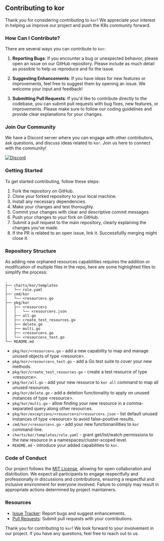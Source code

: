 ## Contributing to kor

Thank you for considering contributing to `kor`! We appreciate your interest in helping us improve our project and push the K8s community forward.

### How Can I Contribute?

There are several ways you can contribute to `kor`:

1. **Reporting Bugs**: If you encounter a bug or unexpected behavior, please open an issue on our GitHub repository. Please include as much detail as possible to help us reproduce and fix the issue.

2. **Suggesting Enhancements**: If you have ideas for new features or improvements, feel free to suggest them by opening an issue. We welcome your input and feedback!

3. **Submitting Pull Requests**: If you'd like to contribute directly to the codebase, you can submit pull requests with bug fixes, new features, or improvements. Please make sure to follow our coding guidelines and provide clear explanations for your changes.

### Join Our Community

We have a Discord server where you can engage with other contributors, ask questions, and discuss ideas related to `kor`. Join us here to connect with the community!

[![Discord](https://discord.com/api/guilds/1159544275722321990/embed.png)](https://discord.gg/ajptYPwcJY)

### Getting Started

To get started contributing, follow these steps:

1. Fork the repository on GitHub.
2. Clone your forked repository to your local machine.
3. Install any necessary dependencies.
4. Make your changes and test thoroughly.
5. Commit your changes with clear and descriptive commit messages.
6. Push your changes to your fork on GitHub.
7. Submit a pull request to the main repository, clearly explaining the changes you've made.
8. If the PR is related to an open issue, link it. Successfullly merging might close it.

### Repository Structure
As adding new orphaned resources capabilities requires the addition or modification of multiple files in the repo, here are some highlighted files to simplify the process:

```
.
├── charts/kor/templates
│   └── role.yaml
├── cmd/kor
│   └── <resource>s.go
├── pkg/kor
│   ├── <resource>s
│   │   └── <resource>s.json
│   ├── all.go
│   ├── create_test_resources.go
│   ├── delete.go
│   ├── multi.go
│   ├── <resource>s.go
│   └── <resource>s_test.go
└── README.md
```

- `pkg/kor/<resource>s.go` - add a new capability to map and manage unused objects of type \<resource>.
- `pkg/kor/<resource>s_test.go` - add a Go test suite to cover your new methods.
- `pkg/kor/create_test_resources.go` - create a test resource of type \<resource>.
- `pkg/kor/all.go` - add your new resource to `kor all` command to map all unused resources.
- `pkg/kor/delete.go` - add a deletion functionality to apply on unused instances of type \<resource>.
- `pkg/kor/multi.go` - allow finding your new resource in a comma-separated query along other resources.
- `pkg/kor/exceptions/<resource>s/<resource>s.json` - list default unused instances of type \<resource> to avoid false-positive results.
- `cmd/kor/<resource>s.go` - add your new functionanilities to `kor` command-line.
- `charts/kor/templates/role.yaml` - grant get/list/watch permissions to the new resource in a namespaces/cluster-scoped level.
- `README.md` - introduce your added capabilities to `kor`.

### Code of Conduct

Our project follows the [MIT License](https://github.com/yonahd/kor/blob/main/LICENSE), allowing for open collaboration and distribution. We expect all participants to engage respectfully and professionally in discussions and contributions, ensuring a respectful and inclusive environment for everyone involved. Failure to comply may result in appropriate actions determined by project maintainers.

### Resources

- [Issue Tracker](https://github.com/yonahd/kor/issues): Report bugs and suggest enhancements.
- [Pull Requests](https://github.com/yonahd/kor/pulls): Submit pull requests with your contributions.

Thank you for contributing to `kor`! We look forward to your involvement in our project. If you have any questions, feel free to reach out to us.

